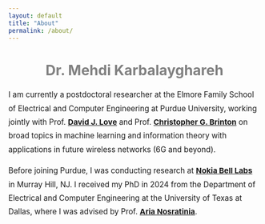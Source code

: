```yaml
---
layout: default
title: "About"
permalink: /about/
---
```


<h1 style="text-align: center; color: gray;">Dr. Mehdi Karbalayghareh</h1>

<div style="max-width: 1000px; margin: 1rem auto; font-size: 0.95rem; line-height: 1.8; text-align: left;">

  <p>
    I am currently a postdoctoral researcher at the Elmore Family School of Electrical and Computer Engineering at Purdue University, working jointly with Prof.
    <strong><a href="https://engineering.purdue.edu/~djlove/" target="_blank">David J. Love</a></strong> and Prof.
    <strong><a href="https://www.cbrinton.net/index.html" target="_blank">Christopher G. Brinton</a></strong> 
    on broad topics in machine learning and information theory with applications in future wireless networks (6G and beyond).
  </p>

  <p>
    Before joining Purdue, I was conducting research at 
    <strong><a href="https://www.nokia.com/bell-labs/" target="_blank">Nokia Bell Labs</a></strong> in Murray Hill, NJ. I received my PhD in 2024 from the Department of Electrical and Computer Engineering at the University of Texas at Dallas, where I was advised by Prof.
    <strong><a href="https://labs.utdallas.edu/aria/people/dr-aria-nosratinia/" target="_blank">Aria Nosratinia</a></strong>.
  </p>

</div>






